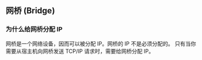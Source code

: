## 网桥 (Bridge)

### 为什么给网桥分配 IP

网桥是一个网络设备，因而可以被分配 IP。网桥的 IP 不是必须分配的。
只有当你需要从宿主机向网桥发送 TCP/IP 请求时，需要给网桥分配 IP。
